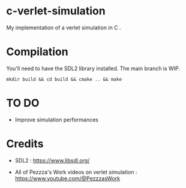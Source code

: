 # c-verlet-simulation
My implementation of a verlet simulation in C .    


# Compilation
You'll need to have the SDL2 library installed. The main branch is WIP. 

    mkdir build && cd build && cmake .. && make 

# TO DO

- Improve simulation performances

# Credits
- SDL2 : https://www.libsdl.org/

- All of Pezzza's Work videos on verlet simulation : https://www.youtube.com/@PezzzasWork
